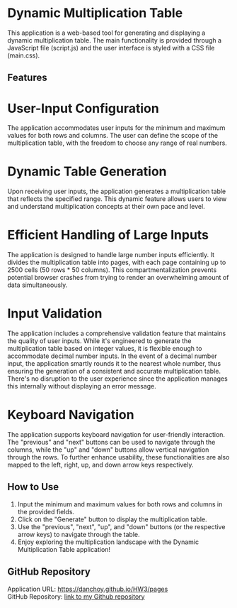 # Dynamic Multiplication Table
This application is a web-based tool for generating and displaying a dynamic multiplication table. The main functionality is provided through a JavaScript file (script.js) and the user interface is styled with a CSS file (main.css).

## Features

# User-Input Configuration
The application accommodates user inputs for the minimum and maximum values for both rows and columns. The user can define the scope of the multiplication table, with the freedom to choose any range of real numbers.

# Dynamic Table Generation
Upon receiving user inputs, the application generates a multiplication table that reflects the specified range. This dynamic feature allows users to view and understand multiplication concepts at their own pace and level.

# Efficient Handling of Large Inputs
The application is designed to handle large number inputs efficiently. It divides the multiplication table into pages, with each page containing up to 2500 cells (50 rows * 50 columns). This compartmentalization prevents potential browser crashes from trying to render an overwhelming amount of data simultaneously.

# Input Validation
The application includes a comprehensive validation feature that maintains the quality of user inputs. While it's engineered to generate the multiplication table based on integer values, it is flexible enough to accommodate decimal number inputs. In the event of a decimal number input, the application smartly rounds it to the nearest whole number, thus ensuring the generation of a consistent and accurate multiplication table. There's no disruption to the user experience since the application manages this internally without displaying an error message.

# Keyboard Navigation
The application supports keyboard navigation for user-friendly interaction. The "previous" and "next" buttons can be used to navigate through the columns, while the "up" and "down" buttons allow vertical navigation through the rows. To further enhance usability, these functionalities are also mapped to the left, right, up, and down arrow keys respectively.

## How to Use
1. Input the minimum and maximum values for both rows and columns in the provided fields.
2. Click on the "Generate" button to display the multiplication table.
3. Use the "previous", "next", "up", and "down" buttons (or the respective arrow keys) to navigate through the table.
4. Enjoy exploring the multiplication landscape with the Dynamic Multiplication Table application!

## GitHub Repository  
Application URL: https://danchoy.github.io/HW3/pages  
GitHub Repository: [link to my Github repository](https://danchoy.github.io/HW3/pages/)
